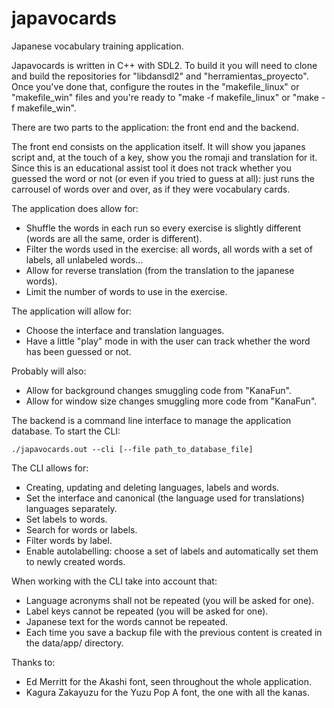 # japavocards
Japanese vocabulary training application.

Japavocards is written in C++ with SDL2. To build it you will need to clone and build the repositories for "libdansdl2" and "herramientas_proyecto". Once you've done that, configure the routes in the "makefile_linux" or "makefile_win" files and you're ready to "make -f makefile_linux" or "make -f makefile_win".

There are two parts to the application: the front end and the backend.

The front end consists on the application itself. It will show you japanes script and, at the touch of a key, show you the romaji and translation for it. Since this is an educational assist tool it does not track whether you guessed the word or not (or even if you tried to guess at all): just runs the carrousel of words over and over, as if they were vocabulary cards.

The application does allow for:

- Shuffle the words in each run so every exercise is slightly different (words are all the same, order is different).
- Filter the words used in the exercise: all words, all words with a set of labels, all unlabeled words... 
- Allow for reverse translation (from the translation to the japanese words).
- Limit the number of words to use in the exercise.

The application will allow for:

- Choose the interface and translation languages.
- Have a little "play" mode in with the user can track whether the word has been guessed or not.

Probably will also:

- Allow for background changes smuggling code from "KanaFun".
- Allow for window size changes smuggling more code from "KanaFun".

The backend is a command line interface to manage the application database. To start the CLI:

	./japavocards.out --cli [--file path_to_database_file]

The CLI allows for:

- Creating, updating and deleting languages, labels and words.
- Set the interface and canonical (the language used for translations) languages separately.
- Set labels to words.
- Search for words or labels.
- Filter words by label.
- Enable autolabelling: choose a set of labels and automatically set them to newly created words.

When working with the CLI take into account that:

- Language acronyms shall not be repeated (you will be asked for one).
- Label keys cannot be repeated (you will be asked for one).
- Japanese text for the words cannot be repeated.
- Each time you save a backup file with the previous content is created in the data/app/ directory.

Thanks to:

- Ed Merritt for the Akashi font, seen throughout the whole application.
- Kagura Zakayuzu for the Yuzu Pop A font, the one with all the kanas.

